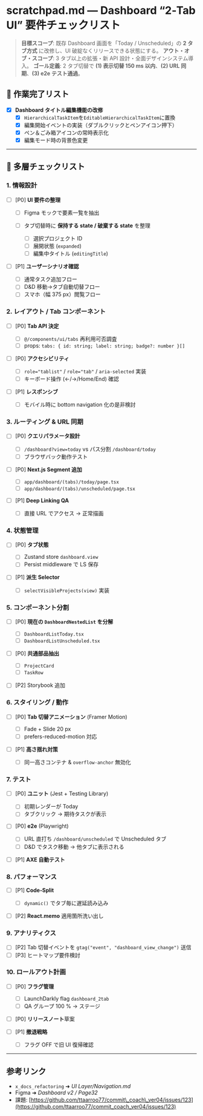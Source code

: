 # scratchpad.md — Dashboard “2‑Tab UI” 要件チェックリスト

> **目標スコープ**: 既存 Dashboard 画面を「Today / Unscheduled」の **2 タブ方式** に改修し、UI 破綻なくリリースできる状態にする。
> **アウト・オブ・スコープ**: 3 タブ以上の拡張・新 API 設計・全面デザインシステム導入。
> **ゴール定義**: 2 タブ切替で **(1) 表示切替 150 ms 以内**、**(2) URL 同期**、**(3) e2e テスト通過**。

## 📝 作業完了リスト

* [x] **Dashboard タイトル編集機能の改修**
  * [x] `HierarchicalTaskItem`を`EditableHierarchicalTaskItem`に置換
  * [x] 編集開始イベントの実装（ダブルクリックとペンアイコン押下）
  * [x] ペン＆ごみ箱アイコンの常時表示化
  * [x] 編集モード時の背景色変更

---

## 📃 多層チェックリスト

### 1. 情報設計

* [ ] \[P0] **UI 要件の整理**

  * [ ] Figma モックで要素一覧を抽出
  * [ ] タブ切替時に **保持する state / 破棄する state** を整理

    * [ ] 選択プロジェクト ID
    * [ ] 展開状態 (`expanded`)
    * [ ] 編集中タイトル (`editingTitle`)
* [ ] \[P1] **ユーザーシナリオ確認**

  * [ ] 通常タスク追加フロー
  * [ ] D\&D 移動→タブ自動切替フロー
  * [ ] スマホ（幅 375 px）閲覧フロー

### 2. レイアウト / Tab コンポーネント

* [ ] \[P0] **Tab API 決定**

  * [ ] `@/components/ui/tabs` 再利用可否調査
  * [ ] props: `tabs: { id: string; label: string; badge?: number }[]`
* [ ] \[P0] **アクセシビリティ**

  * [ ] `role="tablist"` / `role="tab"` / `aria-selected` 実装
  * [ ] キーボード操作 (←/→/Home/End) 確認
* [ ] \[P1] **レスポンシブ**

  * [ ] モバイル時に bottom navigation 化の是非検討

### 3. ルーティング & URL 同期

* [ ] \[P0] **クエリパラメータ設計**

  * [ ] `/dashboard?view=today` vs パス分割 `/dashboard/today`
  * [ ] ブラウザバック動作テスト
* [ ] \[P0] **Next.js Segment 追加**

  * [ ] `app/dashboard/(tabs)/today/page.tsx`
  * [ ] `app/dashboard/(tabs)/unscheduled/page.tsx`
* [ ] \[P1] **Deep Linking QA**

  * [ ] 直接 URL でアクセス → 正常描画

### 4. 状態管理

* [ ] \[P0] **タブ状態**

  * [ ] Zustand store `dashboard.view`
  * [ ] Persist middleware で LS 保存
* [ ] \[P1] **派生 Selector**

  * [ ] `selectVisibleProjects(view)` 実装

### 5. コンポーネント分割

* [ ] \[P0] **現在の `DashboardNestedList` を分解**

  * [ ] `DashboardListToday.tsx`
  * [ ] `DashboardListUnscheduled.tsx`
* [ ] \[P0] **共通部品抽出**

  * [ ] `ProjectCard`
  * [ ] `TaskRow`
* [ ] \[P2] Storybook 追加

### 6. スタイリング / 動作

* [ ] \[P0] **Tab 切替アニメーション** (Framer Motion)

  * [ ] Fade + Slide 20 px
  * [ ] prefers-reduced-motion 対応
* [ ] \[P1] **高さ揺れ対策**

  * [ ] 同一高さコンテナ & `overflow‑anchor` 無効化

### 7. テスト

* [ ] \[P0] **ユニット** (Jest + Testing Library)

  * [ ] 初期レンダーが Today
  * [ ] タブクリック → 期待タスクが表示
* [ ] \[P0] **e2e** (Playwright)

  * [ ] URL 直打ち `/dashboard/unscheduled` で Unscheduled タブ
  * [ ] D\&D でタスク移動 → 他タブに表示される
* [ ] \[P1] **AXE 自動テスト**

### 8. パフォーマンス

* [ ] \[P1] **Code‑Split**

  * [ ] `dynamic()` でタブ毎に遅延読み込み
* [ ] \[P2] **React.memo** 適用箇所洗い出し

### 9. アナリティクス

* [ ] \[P2] Tab 切替イベントを `gtag("event", "dashboard_view_change")` 送信
* [ ] \[P3] ヒートマップ要件検討

### 10. ロールアウト計画

* [ ] \[P0] **フラグ管理**

  * [ ] LaunchDarkly flag `dashboard_2tab`
  * [ ] QA グループ 100 % → ステージ
* [ ] \[P0] **リリースノート**草案
* [ ] \[P1] **撤退戦略**

  * [ ] フラグ OFF で旧 UI 復帰確認

---

## 参考リンク

* `x_docs_refactoring` ➜ *UI Layer/Navigation.md*
* Figma ➜ *Dashboard v2 / Page32*
* 課題: [https://github.com/ttaarroo77/commit\_coach\_ver04/issues/123](https://github.com/ttaarroo77/commit_coach_ver04/issues/123)
